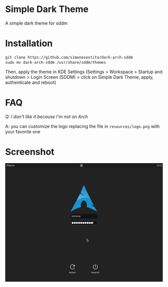 # Simple Dark Theme

A simple dark theme for sddm


# Installation

    git clone https://github.com/simonesestito/dark-arch-sddm
    sudo mv dark-arch-sddm /usr/share/sddm/themes

Then, apply the theme in KDE Settings
(Settings > Workspace > Startup and shutdown > Login Screen (SDDM) > click on Simple Dark Theme, apply, authenticate and reboot)


# FAQ

*Q: I don't like it because I'm not on Arch*

A: you can customize the logo replacing the file in <code>resources/logo.png</code> with your favorite one
    
# Screenshot
    
![screenshot](screenshot.png)
